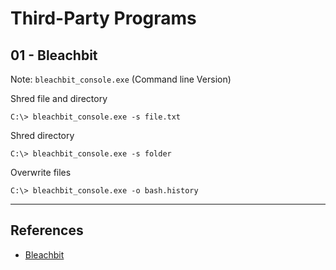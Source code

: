 # Third-Party Programs

## 01 - Bleachbit

Note: `bleachbit_console.exe` (Command line Version)

Shred file and directory

```
C:\> bleachbit_console.exe -s file.txt
```

Shred directory

```
C:\> bleachbit_console.exe -s folder
```

Overwrite files

```
C:\> bleachbit_console.exe -o bash.history
```

---
## References

- [Bleachbit](https://docs.bleachbit.org/doc/command-line-interface.html)